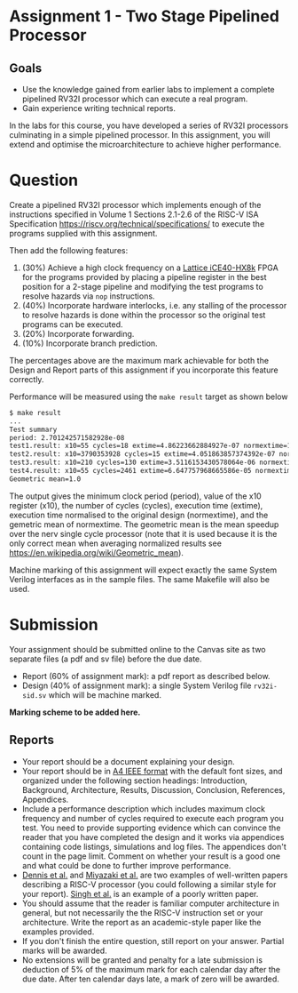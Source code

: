 # Assignment 1 - Two Stage Pipelined Processor

## Goals
 *  Use the knowledge gained from earlier labs to implement a complete pipelined RV32I processor which can execute a real program.
 *  Gain experience writing technical reports.

In the labs for this course, you have developed a series of RV32I processors
culminating in a simple pipelined processor. In this assignment, you will extend and optimise the microarchitecture to achieve higher performance.

# Question
Create a pipelined RV32I processor which implements enough of the instructions specified in Volume 1 Sections 2.1-2.6 of the RISC-V ISA Specification <https://riscv.org/technical/specifications/> to execute the programs supplied with this assignment.

Then add the following features:
 1. (30%) Achieve a high clock frequency on a [Lattice iCE40-HX8k](https://www.latticesemi.com/iCE40) FPGA for the programs provided by placing a pipeline register in the best position for a 2-stage pipeline and modifying the test programs to resolve hazards via ```nop``` instructions. 
 1. (40%) Incorporate hardware interlocks, i.e.  any stalling of the processor to resolve hazards is done within the processor so the original test programs can be executed.
 1. (20%) Incorporate forwarding. 
 1. (10%) Incorporate branch prediction. 

The percentages above are the maximum mark achievable for both the Design and Report parts of this assignment if you incorporate this feature correctly.

Performance will be measured using the ```make result``` target as shown below
```bash
$ make result
...
Test summary
period: 2.701242571582928e-08
test1.result: x10=55 cycles=18 extime=4.86223662884927e-07 normextime=1.0
test2.result: x10=3790353928 cycles=15 extime=4.051863857374392e-07 normextime=1.0
test3.result: x10=210 cycles=130 extime=3.5116153430578064e-06 normextime=1.0
test4.result: x10=55 cycles=2461 extime=6.647757968665586e-05 normextime=1.0
Geometric mean=1.0
```

The output gives the minimum clock period (period), value of the x10 register (x10), the number of cycles (cycles), execution time (extime), execution time normalised to the original design (normextime), and the gemetric mean of normextime. The geometric mean is the mean speedup over the nerv single
cycle processor (note that it is used because it
is the only correct mean when averaging normalized results see
<https://en.wikipedia.org/wiki/Geometric_mean>).

Machine marking of this assignment will expect exactly the same System Verilog interfaces as in the sample files. The same Makefile will also be used.

# Submission 
Your assignment should be submitted online to the Canvas site as two separate files (a pdf and sv file) before the due date.
 * Report (60% of assignment mark): a pdf report as described below.
 * Design (40% of assignment mark): a single System Verilog file ```rv32i-sid.sv``` which will be machine marked.

**Marking scheme to be added here.**

## Reports
 * Your report should be a document explaining your design.
 *  Your report should be in [A4 IEEE format](https://www.ieee.org/conferences/publishing/templates.html) with the default font sizes, and organized under the following section headings: Introduction, Background, Architecture, Results, Discussion, Conclusion, References, Appendices.
 *  Include a performance description which includes maximum clock frequency and number of cycles required to execute each program you test. You need to provide supporting evidence which can convince the reader that you have completed the design and it works via appendices containing code listings, simulations and log files. The appendices don't count in the page limit. Comment on whether your result is a good one and what could be done to further improve performance.
 *  [Dennis et al.](https://ieeexplore.ieee.org/abstract/document/8303926) and [Miyazaki et al.](https://arxiv.org/abs/2002.03568) are two examples of well-written papers describing a RISC-V processor (you could following a similar style for your report). [Singh et al.](https://ieeexplore.ieee.org/document/9250850) is an example of a poorly written paper.
 *  You should assume that the reader is familiar computer architecture in general, but not necessarily the the RISC-V instruction set or your architecture. Write the report as an academic-style paper like the examples provided.
 *  If you don't finish the entire question, still report on your answer. Partial marks will be awarded.
 *  No extensions will be granted and penalty for a late submission is deduction of 5% of the maximum mark for each calendar day after the due date. After ten calendar days late, a mark of zero will be awarded.

